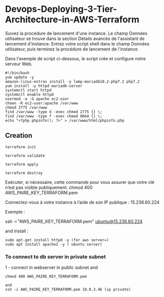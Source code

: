 # Devops-Deploying-3-Tier-Architecture-in-AWS-Terraform

Suivez la procédure de lancement d'une instance. Le champ Données utilisateur se trouve dans la section Détails avancés de l'assistant de lancement d'instance. Entrez votre script shell dans le champ Données utilisateur, puis terminez la procédure de lancement de l'instance.

Dans l'exemple de script ci-dessous, le script crée et configure notre serveur Web.

````
#!/bin/bash
yum update -y
amazon-linux-extras install -y lamp-mariadb10.2-php7.2 php7.2
yum install -y httpd mariadb-server
systemctl start httpd
systemctl enable httpd
usermod -a -G apache ec2-user
chown -R ec2-user:apache /var/www
chmod 2775 /var/www
find /var/www -type d -exec chmod 2775 {} \;
find /var/www -type f -exec chmod 0664 {} \;
echo "<?php phpinfo(); ?>" > /var/www/html/phpinfo.php

````
## Creation
````
terraform init

terraform validate

terraform apply

terraform destroy

````
Exécuter, si nécessaire, cette commande pour vous assurer que votre clé n’est pas visible publiquement.
 chmod 400 AWS_PAIRE_KEY_TERRAFORM.pem

Connectez-vous à votre instance à l’aide de son IP publique :
 15.236.60.224

Exemple :

 ssh -i "AWS_PAIRE_KEY_TERRAFORM.pem" ubuntu@15.236.60.224

and install :
````
sudo apt-get install httpd -y (for aws server=)
sudo apt install apache2 -y ( ubuntu server)

````
### To connect to db server in private subnet

1 -  connect in webserver in public subnet and
````
chmod 400 AWS_PAIRE_KEY_TERRAFORM.pem

and
ssh -i AWS_PAIRE_KEY_TERRAFORM.pem 10.0.3.46 (ip private)
````
